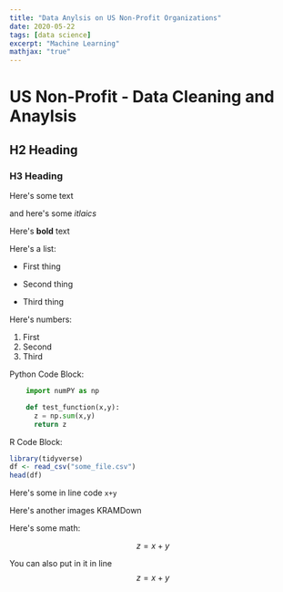 ```yaml
---
title: "Data Anylsis on US Non-Profit Organizations"
date: 2020-05-22
tags: [data science]
excerpt: "Machine Learning"
mathjax: "true"
---
```


# US Non-Profit - Data Cleaning and Anaylsis

## H2 Heading

### H3 Heading

Here's some text

and here's some *itlaics*

Here's **bold** text



Here's a list:
* First thing
+ Second thing
- Third thing

Here's numbers:
1. First
2. Second
3. Third

Python Code Block:
```Python
    import numPY as np

    def test_function(x,y):
      z = np.sum(x,y)
      return z
```

R Code Block:
```r
library(tidyverse)
df <- read_csv("some_file.csv")
head(df)
```

Here's some in line code `x+y`



Here's another images KRAMDown

Here's some math:

$$z=x+y$$

You can also put in it in line $$z=x+y$$
